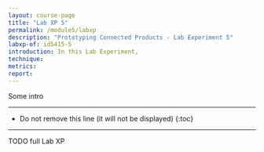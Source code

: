 ```yaml
---
layout: course-page
title: "Lab XP 5"
permalink: /module5/labxp
description: "Prototyping Connected Products - Lab Experiment 5"
labxp-of: id5415-5
introduction: In this Lab Experiment,
technique:
metrics:
report:
---
```


Some intro

---

* Do not remove this line (it will not be displayed)
{:toc}

---

TODO full Lab XP
